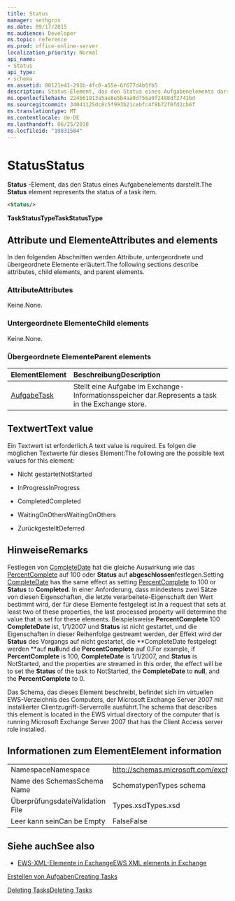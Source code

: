 ```yaml
---
title: Status
manager: sethgros
ms.date: 09/17/2015
ms.audience: Developer
ms.topic: reference
ms.prod: office-online-server
localization_priority: Normal
api_name:
- Status
api_type:
- schema
ms.assetid: 80121e41-291b-4fc0-a55e-6f677d4b5fb5
description: Status-Element, das den Status eines Aufgabenelements darstellt.
ms.openlocfilehash: 224b61913a5ae8e5b4aa0d756a9f2488df2741bd
ms.sourcegitcommit: 34041125dc8c5f993b21cebfc4f8b72f0fd2cb6f
ms.translationtype: MT
ms.contentlocale: de-DE
ms.lasthandoff: 06/25/2018
ms.locfileid: "19831584"
---
```

# <a name="status"></a><span data-ttu-id="1f117-103">Status</span><span class="sxs-lookup"><span data-stu-id="1f117-103">Status</span></span>

<span data-ttu-id="1f117-104">**Status** -Element, das den Status eines Aufgabenelements darstellt.</span><span class="sxs-lookup"><span data-stu-id="1f117-104">The **Status** element represents the status of a task item.</span></span> 
  
```xml
<Status/>
```

 <span data-ttu-id="1f117-105">**TaskStatusType**</span><span class="sxs-lookup"><span data-stu-id="1f117-105">**TaskStatusType**</span></span>
## <a name="attributes-and-elements"></a><span data-ttu-id="1f117-106">Attribute und Elemente</span><span class="sxs-lookup"><span data-stu-id="1f117-106">Attributes and elements</span></span>

<span data-ttu-id="1f117-107">In den folgenden Abschnitten werden Attribute, untergeordnete und übergeordnete Elemente erläutert.</span><span class="sxs-lookup"><span data-stu-id="1f117-107">The following sections describe attributes, child elements, and parent elements.</span></span>
  
### <a name="attributes"></a><span data-ttu-id="1f117-108">Attribute</span><span class="sxs-lookup"><span data-stu-id="1f117-108">Attributes</span></span>

<span data-ttu-id="1f117-109">Keine.</span><span class="sxs-lookup"><span data-stu-id="1f117-109">None.</span></span>
  
### <a name="child-elements"></a><span data-ttu-id="1f117-110">Untergeordnete Elemente</span><span class="sxs-lookup"><span data-stu-id="1f117-110">Child elements</span></span>

<span data-ttu-id="1f117-111">Keine.</span><span class="sxs-lookup"><span data-stu-id="1f117-111">None.</span></span>
  
### <a name="parent-elements"></a><span data-ttu-id="1f117-112">Übergeordnete Elemente</span><span class="sxs-lookup"><span data-stu-id="1f117-112">Parent elements</span></span>

|<span data-ttu-id="1f117-113">**Element**</span><span class="sxs-lookup"><span data-stu-id="1f117-113">**Element**</span></span>|<span data-ttu-id="1f117-114">**Beschreibung**</span><span class="sxs-lookup"><span data-stu-id="1f117-114">**Description**</span></span>|
|:-----|:-----|
|[<span data-ttu-id="1f117-115">Aufgabe</span><span class="sxs-lookup"><span data-stu-id="1f117-115">Task</span></span>](task.md) <br/> |<span data-ttu-id="1f117-116">Stellt eine Aufgabe im Exchange-Informationsspeicher dar.</span><span class="sxs-lookup"><span data-stu-id="1f117-116">Represents a task in the Exchange store.</span></span>  <br/> |
   
## <a name="text-value"></a><span data-ttu-id="1f117-117">Textwert</span><span class="sxs-lookup"><span data-stu-id="1f117-117">Text value</span></span>

<span data-ttu-id="1f117-118">Ein Textwert ist erforderlich.</span><span class="sxs-lookup"><span data-stu-id="1f117-118">A text value is required.</span></span> <span data-ttu-id="1f117-119">Es folgen die möglichen Textwerte für dieses Element:</span><span class="sxs-lookup"><span data-stu-id="1f117-119">The following are the possible text values for this element:</span></span>
  
- <span data-ttu-id="1f117-120">Nicht gestartet</span><span class="sxs-lookup"><span data-stu-id="1f117-120">NotStarted</span></span>
    
- <span data-ttu-id="1f117-121">InProgress</span><span class="sxs-lookup"><span data-stu-id="1f117-121">InProgress</span></span>
    
- <span data-ttu-id="1f117-122">Completed</span><span class="sxs-lookup"><span data-stu-id="1f117-122">Completed</span></span>
    
- <span data-ttu-id="1f117-123">WaitingOnOthers</span><span class="sxs-lookup"><span data-stu-id="1f117-123">WaitingOnOthers</span></span>
    
- <span data-ttu-id="1f117-124">Zurückgestellt</span><span class="sxs-lookup"><span data-stu-id="1f117-124">Deferred</span></span>
    
## <a name="remarks"></a><span data-ttu-id="1f117-125">Hinweise</span><span class="sxs-lookup"><span data-stu-id="1f117-125">Remarks</span></span>

<span data-ttu-id="1f117-126">Festlegen von [CompleteDate](completedate.md) hat die gleiche Auswirkung wie das [PercentComplete](percentcomplete.md) auf 100 oder **Status** auf **abgeschlossen**festlegen.</span><span class="sxs-lookup"><span data-stu-id="1f117-126">Setting [CompleteDate](completedate.md) has the same effect as setting [PercentComplete](percentcomplete.md) to 100 or **Status** to **Completed**.</span></span> <span data-ttu-id="1f117-127">In einer Anforderung, dass mindestens zwei Sätze von diesen Eigenschaften, die letzte verarbeitete-Eigenschaft den Wert bestimmt wird, der für diese Elemente festgelegt ist.</span><span class="sxs-lookup"><span data-stu-id="1f117-127">In a request that sets at least two of these properties, the last processed property will determine the value that is set for these elements.</span></span> <span data-ttu-id="1f117-128">Beispielsweise **PercentComplete** 100 **CompleteDate** ist, 1/1/2007 und **Status** ist nicht gestartet, und die Eigenschaften in dieser Reihenfolge gestreamt werden, der Effekt wird der **Status** des Vorgangs auf nicht gestartet, die **CompleteDate festgelegt werden **auf **null**und die **PercentComplete** auf 0.</span><span class="sxs-lookup"><span data-stu-id="1f117-128">For example, if **PercentComplete** is 100, **CompleteDate** is 1/1/2007, and **Status** is NotStarted, and the properties are streamed in this order, the effect will be to set the **Status** of the task to NotStarted, the **CompleteDate** to **null**, and the **PercentComplete** to 0.</span></span> 
  
<span data-ttu-id="1f117-129">Das Schema, das dieses Element beschreibt, befindet sich im virtuellen EWS-Verzeichnis des Computers, der Microsoft Exchange Server 2007 mit installierter Clientzugriff-Serverrolle ausführt.</span><span class="sxs-lookup"><span data-stu-id="1f117-129">The schema that describes this element is located in the EWS virtual directory of the computer that is running Microsoft Exchange Server 2007 that has the Client Access server role installed.</span></span>
  
## <a name="element-information"></a><span data-ttu-id="1f117-130">Informationen zum Element</span><span class="sxs-lookup"><span data-stu-id="1f117-130">Element information</span></span>

|||
|:-----|:-----|
|<span data-ttu-id="1f117-131">Namespace</span><span class="sxs-lookup"><span data-stu-id="1f117-131">Namespace</span></span>  <br/> |http://schemas.microsoft.com/exchange/services/2006/types  <br/> |
|<span data-ttu-id="1f117-132">Name des Schemas</span><span class="sxs-lookup"><span data-stu-id="1f117-132">Schema Name</span></span>  <br/> |<span data-ttu-id="1f117-133">Schematypen</span><span class="sxs-lookup"><span data-stu-id="1f117-133">Types schema</span></span>  <br/> |
|<span data-ttu-id="1f117-134">Überprüfungsdatei</span><span class="sxs-lookup"><span data-stu-id="1f117-134">Validation File</span></span>  <br/> |<span data-ttu-id="1f117-135">Types.xsd</span><span class="sxs-lookup"><span data-stu-id="1f117-135">Types.xsd</span></span>  <br/> |
|<span data-ttu-id="1f117-136">Leer kann sein</span><span class="sxs-lookup"><span data-stu-id="1f117-136">Can be Empty</span></span>  <br/> |<span data-ttu-id="1f117-137">False</span><span class="sxs-lookup"><span data-stu-id="1f117-137">False</span></span>  <br/> |
   
## <a name="see-also"></a><span data-ttu-id="1f117-138">Siehe auch</span><span class="sxs-lookup"><span data-stu-id="1f117-138">See also</span></span>



- [<span data-ttu-id="1f117-139">EWS-XML-Elemente in Exchange</span><span class="sxs-lookup"><span data-stu-id="1f117-139">EWS XML elements in Exchange</span></span>](ews-xml-elements-in-exchange.md)


[<span data-ttu-id="1f117-140">Erstellen von Aufgaben</span><span class="sxs-lookup"><span data-stu-id="1f117-140">Creating Tasks</span></span>](http://msdn.microsoft.com/library/0ef97334-e8a0-4f67-a23a-dd9e2bbad49f%28Office.15%29.aspx)
  
[<span data-ttu-id="1f117-141">Deleting Tasks</span><span class="sxs-lookup"><span data-stu-id="1f117-141">Deleting Tasks</span></span>](http://msdn.microsoft.com/library/a3d7e25f-8a35-4901-b1d9-d31f418ab340%28Office.15%29.aspx)

